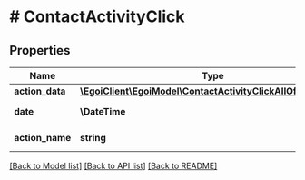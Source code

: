 # # ContactActivityClick

## Properties

Name | Type | Description | Notes
------------ | ------------- | ------------- | -------------
**action_data** | [**\EgoiClient\EgoiModel\ContactActivityClickAllOfActionData**](ContactActivityClickAllOfActionData.md) |  | [optional]
**date** | **\DateTime** | The date and time | [optional]
**action_name** | **string** | Action name | [optional]

[[Back to Model list]](../../README.md#models) [[Back to API list]](../../README.md#endpoints) [[Back to README]](../../README.md)
